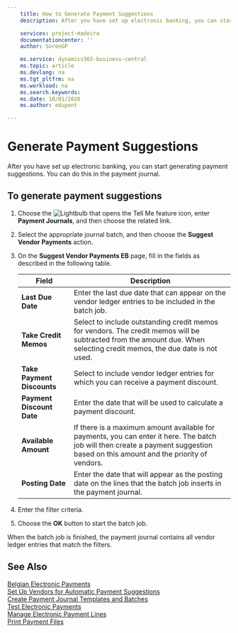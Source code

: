 ```yaml
---
    title: How to Generate Payment Suggestions
    description: After you have set up electronic banking, you can start generating payment suggestions. You can do this in the payment journal.

    services: project-madeira 
    documentationcenter: ''
    author: SorenGP

    ms.service: dynamics365-business-central
    ms.topic: article
    ms.devlang: na
    ms.tgt_pltfrm: na
    ms.workload: na
    ms.search.keywords:
    ms.date: 10/01/2020
    ms.author: edupont

---
```

# Generate Payment Suggestions
After you have set up electronic banking, you can start generating payment suggestions. You can do this in the payment journal.  

## To generate payment suggestions  

1.  Choose the ![Lightbulb that opens the Tell Me feature](../../media/ui-search/search_small.png "Tell me what you want to do") icon, enter **Payment Journals**, and then choose the related link.  
2.  Select the appropriate journal batch, and then choose the **Suggest Vendor Payments** action.  
3.  On the **Suggest Vendor Payments EB** page, fill in the fields as described in the following table.  

    |Field|Description|  
    |---------------------------------|---------------------------------------|  
    |**Last Due Date**|Enter the last due date that can appear on the vendor ledger entries to be included in the batch job.|  
    |**Take Credit Memos**|Select to include outstanding credit memos for vendors. The credit memos will be subtracted from the amount due. When selecting credit memos, the due date is not used.|  
    |**Take Payment Discounts**|Select to include vendor ledger entries for which you can receive a payment discount.|  
    |**Payment Discount Date**|Enter the date that will be used to calculate a payment discount.|  
    |**Available Amount**|If there is a maximum amount available for payments, you can enter it here. The batch job will then create a payment suggestion based on this amount and the priority of vendors.|  
    |**Posting Date**|Enter the date that will appear as the posting date on the lines that the batch job inserts in the payment journal.|  

4.  Enter the filter criteria.  
5.  Choose the **OK** button to start the batch job.  

When the batch job is finished, the payment journal contains all vendor ledger entries that match the filters.  

## See Also  
 [Belgian Electronic Payments](belgian-electronic-payments.md)   
 [Set Up Vendors for Automatic Payment Suggestions](how-to-set-up-vendors-for-automatic-payment-suggestions.md)   
 [Create Payment Journal Templates and Batches](how-to-create-payment-journal-templates-and-batches.md)   
 [Test Electronic Payments](how-to-test-electronic-payments.md)   
 [Manage Electronic Payment Lines](how-to-manage-electronic-payment-lines.md)   
 [Print Payment Files](how-to-print-payment-files.md)
